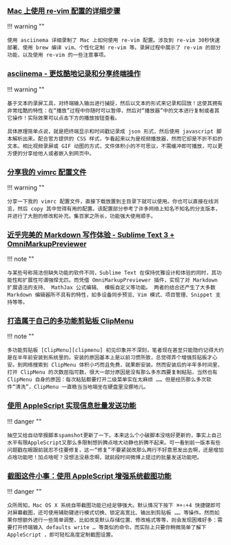 <!-- ## 近期更新文章 -->

### [Mac 上使用 re-vim 配置的详细步骤](cool-software/start-using-re-vim-config.md)

!!! warning ""

    使用 asciinema 详细录制了 Mac 上如何使用 re-vim 配置。涉及到 re-vim 30秒快速部署、使用 brew 编译 vim、个性化定制 re-vim 等。录屏过程中展示了 re-vim 的部分功能，以及使用 re-vim 的一些注意事项。


### [asciinema - 更炫酷地记录和分享终端操作](cool-software/add-asciinema-support-for-blog.md)

!!! warning ""

    基于文本的录屏工具，对终端输入输出进行捕捉，然后以文本的形式来记录和回放！这使其拥有非常炫酷的特性：在“播放”过程中你随时可以暂停，然后对“播放器”中的文本进行复制或者其它操作！实际效果可以点击下方的播放按钮查看。

    具体原理简单点说，就是把终端显示和时间戳记录成 json 形式，然后使用 javascript 脚本解析出来。配合官方提供的 CSS 样式，乍看起来以为是视频播放器，然而它却是不折不扣的文本。相比视频录屏或 GIF 动图的方式，文件体积小的不可思议，不需缓冲即可播放，可以更方便的分享给他人或者嵌入到网页中。


### [分享我的 vimrc 配置文件](cool-software/share-my-dot-vimrc-config.md)

!!! warning ""

    分享一下我的 vimrc 配置文件，直接下载放置到主目录下就可以使用。你也可以直接在线浏览，然后 copy 其中觉得有用的配置。该配置部分参考了许多网络上知名不知名的分支版本，并进行了大胆的修改和补充。集百家之所长，功能强大使用顺手。


### [近乎完美的 Markdown 写作体验 - Sublime Text 3 + OmniMarkupPreviewer](cool-software/perfect-markdown-writing-experience-from-st3.md)

!!! note ""

    与某些号称简洁但缺失功能的软件不同，Sublime Text 在保持优雅设计和体验的同时，其功能性和扩展性可谓强悍无匹。而凭借 OmniMarkupPreviewer 插件，实现了对 Markdown 扩展语法的支持、 MathJax 公式编辑、 模板自定义等功能。 两者的结合还产生了大多数 Markdown 编辑器所不具有的特性，如多设备同步预览、Vim 模式、项目管理、Snippet 支持等等。


### [打造属于自己的多功能剪贴板 ClipMenu](cool-software/create-your-own-multiple-clipboard-clipmenu.md)

!!! note ""

    多功能剪贴板 [ClipMenu][clipmenu] 初见印象并不深刻，笔者现在甚至只能隐约记得大约是在半年前安装到系统里的。安装的原因基本上是以前习惯所致，总觉得弄个增强剪贴板才心安。到网络搜索到 ClipMenu 体积小巧而且免费，就果断安装。然而安装后的半年多时间里，打开 ClipMenu 的次数屈指可数，很大一部分原因是没有那么多东西要复制粘贴，当然也有 ClipMenu 自身的原因：每次粘贴都要打开二级菜单实在太麻烦 …… 但是经历那么多次软件“清洗”，ClipMenu 一直稳当当地端坐在硬盘里没挪地儿。


### [使用 AppleScript 实现信息批量发送功能](osx-tips/imessage-flood-attack.md)

!!! danger ""

    抽空又给自动举报脚本spamshot更新了一下。本来这么个小破脚本没啥好更新的，事实上自己水平有限AppleScript又那么多限制想折腾点啥大动静也折腾不起来。可一看到前一版本有些问题戳在眼跟前就忍不住要修复，这一“修复”不要紧就改那么两行不好意思发出去啊，还是增加点啥功能吧！加点啥呢？没想法没悬念啊，就前段时间微博上提过的批量发送功能吧。


### [截图这件小事：使用 AppleScript 增强系统截图功能](osx-tips/small-things-about-screenshot.md)

!!! danger ""

    众所周知，Mac OS X 系统自带截图功能已经足够强大。默认情况下按下 ⌘+⇧+4 快捷键即可对屏幕截图，还可使用辅助键进行模式切换、锁定高宽比、输出到剪贴板 …… 等操作。然而如果你想额外进行一些简单调整，比如改变默认存储位置、修改格式等等，则会发现困难好多：需要打开终端输入 defaults write … 等类似的命令。而实际上只要你稍微简单了解下 AppleScript ，即可轻松高度定制截图设置。




[clipmenu]:http://www.clipmenu.com "http://www.clipmenu.com"
